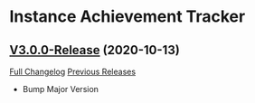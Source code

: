 # Instance Achievement Tracker

## [V3.0.0-Release](https://github.com/Dragnogd/Instance-Achievement-Tracker/tree/V3.0.0-Release) (2020-10-13)
[Full Changelog](https://github.com/Dragnogd/Instance-Achievement-Tracker/commits/V3.0.0-Release) [Previous Releases](https://github.com/Dragnogd/Instance-Achievement-Tracker/releases)

- Bump Major Version  